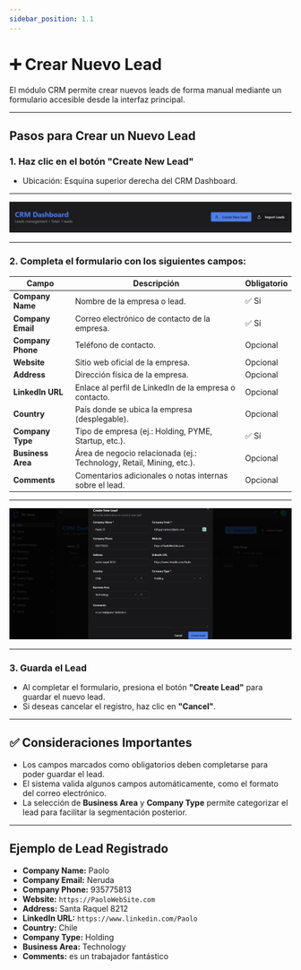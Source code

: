 ```yaml
---
sidebar_position: 1.1
---
```



# ➕ Crear Nuevo Lead

El módulo CRM permite crear nuevos leads de forma manual mediante un formulario accesible desde la interfaz principal.

---

## Pasos para Crear un Nuevo Lead

### 1. Haz clic en el botón **"Create New Lead"**
- Ubicación: Esquina superior derecha del CRM Dashboard.

---

![alt text](<../../../static/img/CRM/new lead.png>)

---

### 2. Completa el formulario con los siguientes campos:

| Campo              | Descripción                                                                 | Obligatorio |
|--------------------|------------------------------------------------------------------------------|-------------|
| **Company Name**   | Nombre de la empresa o lead.                                                 | ✅ Sí        |
| **Company Email**  | Correo electrónico de contacto de la empresa.                                | ✅ Sí        |
| **Company Phone**  | Teléfono de contacto.                                                        | Opcional    |
| **Website**        | Sitio web oficial de la empresa.                                             | Opcional    |
| **Address**        | Dirección física de la empresa.                                              | Opcional    |
| **LinkedIn URL**   | Enlace al perfil de LinkedIn de la empresa o contacto.                       | Opcional    |
| **Country**        | País donde se ubica la empresa (desplegable).                                | Opcional    |
| **Company Type**   | Tipo de empresa (ej.: Holding, PYME, Startup, etc.).                         | ✅ Sí        |
| **Business Area**  | Área de negocio relacionada (ej.: Technology, Retail, Mining, etc.).         | Opcional    |
| **Comments**       | Comentarios adicionales o notas internas sobre el lead.                      | Opcional    |

---

![alt text](<../../../static/img/CRM/F new lead.jpeg>)

---

### 3. Guarda el Lead
- Al completar el formulario, presiona el botón **"Create Lead"** para guardar el nuevo lead.
- Si deseas cancelar el registro, haz clic en **"Cancel"**.

---

## ✅ Consideraciones Importantes
- Los campos marcados como obligatorios deben completarse para poder guardar el lead.
- El sistema valida algunos campos automáticamente, como el formato del correo electrónico.
- La selección de **Business Area** y **Company Type** permite categorizar el lead para facilitar la segmentación posterior.

---

##  Ejemplo de Lead Registrado

- **Company Name:** Paolo  
- **Company Email:** Neruda  
- **Company Phone:** 935775813  
- **Website:** `https://PaoloWebSite.com  `
- **Address:** Santa Raquel 8212  
- **LinkedIn URL:** `https://www.linkedin.com/Paolo  `
- **Country:** Chile  
- **Company Type:** Holding  
- **Business Area:** Technology  
- **Comments:** es un trabajador fantástico

